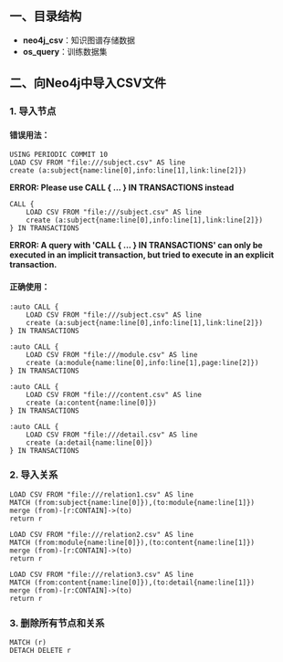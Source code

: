 ## 一、目录结构

- **neo4j_csv**：知识图谱存储数据
- **os_query**：训练数据集

## 二、向Neo4j中导入CSV文件

### 1. 导入节点

#### 错误用法：

```CQL
USING PERIODIC COMMIT 10
LOAD CSV FROM "file:///subject.csv" AS line
create (a:subject{name:line[0],info:line[1],link:line[2]})
```

**ERROR: Please use CALL { ... } IN TRANSACTIONS instead**

```cql
CALL {
    LOAD CSV FROM "file:///subject.csv" AS line
    create (a:subject{name:line[0],info:line[1],link:line[2]})
} IN TRANSACTIONS
```

**ERROR: A query with 'CALL { ... } IN TRANSACTIONS' can only be executed in an implicit transaction, but tried to execute in an explicit transaction.**

#### 正确使用：

```cql
:auto CALL {
    LOAD CSV FROM "file:///subject.csv" AS line
    create (a:subject{name:line[0],info:line[1],link:line[2]})
} IN TRANSACTIONS
```

```cql
:auto CALL {
    LOAD CSV FROM "file:///module.csv" AS line
    create (a:module{name:line[0],info:line[1],page:line[2]})
} IN TRANSACTIONS
```

```cql
:auto CALL {
    LOAD CSV FROM "file:///content.csv" AS line
    create (a:content{name:line[0]})
} IN TRANSACTIONS
```

```cql
:auto CALL {
    LOAD CSV FROM "file:///detail.csv" AS line
    create (a:detail{name:line[0]})
} IN TRANSACTIONS
```

### 2. 导入关系

```cql
LOAD CSV FROM "file:///relation1.csv" AS line
MATCH (from:subject{name:line[0]}),(to:module{name:line[1]})
merge (from)-[r:CONTAIN]->(to)
return r
```

```cql
LOAD CSV FROM "file:///relation2.csv" AS line
MATCH (from:module{name:line[0]}),(to:content{name:line[1]})
merge (from)-[r:CONTAIN]->(to)
return r
```

```cql
LOAD CSV FROM "file:///relation3.csv" AS line
MATCH (from:content{name:line[0]}),(to:detail{name:line[1]})
merge (from)-[r:CONTAIN]->(to)
return r
```

### 3. 删除所有节点和关系

```cql
MATCH (r)
DETACH DELETE r
```

